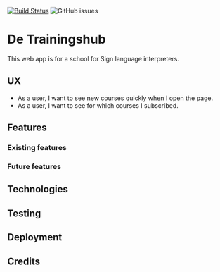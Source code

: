 [![Build Status](https://travis-ci.org/jdl208/trainingshub.svg?branch=master)](https://travis-ci.org/jdl208/trainingshub)
![GitHub issues](https://img.shields.io/github/issues-raw/jdl208/trainingshub)

# De Trainingshub

This web app is for a school for Sign language interpreters.

## UX

-   As a user, I want to see new courses quickly when I open the page.
-   As a user, I want to see for which courses I subscribed.

## Features

### Existing features

### Future features

## Technologies

## Testing

## Deployment

## Credits
